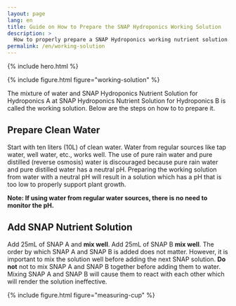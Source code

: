 ```yaml
---
layout: page
lang: en
title: Guide on How to Prepare the SNAP Hydroponics Working Solution
description: >
  How to properly prepare a SNAP Hydroponics working nutrient solution.
permalink: /en/working-solution
---
```


{% include hero.html %}

{% include figure.html figure="working-solution" %}

The mixture of water and SNAP Hydroponics Nutrient Solution for Hydroponics A
at SNAP Hydroponics Nutrient Solution for Hydroponics B is called the working
solution. Below are the steps on how to to prepare it.

## Prepare Clean Water

Start with ten liters (10L) of clean water. Water from regular sources like tap
water, well water, etc., works well. The use of pure rain water and pure
distilled (reverse osmosis) water is discouraged because pure rain water and
pure distilled water has a neutral pH. Preparing the working solution from
water with a neutral pH will result in a solution which has a pH that is too
low to properly support plant growth.

**Note: If using water from regular water sources, there is no need to monitor
the pH.**

## Add SNAP Nutrient Solution

Add 25mL of SNAP A and <strong>mix well</strong>. Add 25mL of SNAP B <strong>mix well</strong>.
The order by which SNAP A and SNAP B is added does not matter. However, it is
important to mix the solution well before adding the next SNAP solution. <strong>Do not</strong>
not to mix SNAP A and SNAP B together before adding them to water. Mixing SNAP A
and SNAP B will cause them to react with each other which will render the solution
ineffective.


{% include figure.html figure="measuring-cup" %}


